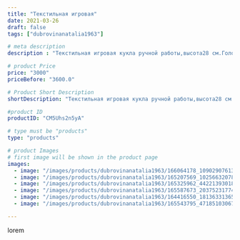 ```yaml
---
title: "Текстильная игровая"
date: 2021-03-26
draft: false
tags: ["dubrovinanatalia1963"]

# meta description
description : "Текстильная игровая кукла ручной работы,высота28 см.Голова,ручки и ножки подвижны.Одежда съёмная"

# product Price
price: "3000"
priceBefore: "3600.0"

# Product Short Description
shortDescription: "Текстильная игровая кукла ручной работы,высота28 см.Голова,ручки и ножки подвижны.Одежда съёмная"

#product ID
productID: "CM5Uhs2n5yA"

# type must be "products"
type: "products"

# product Images
# first image will be shown in the product page
images:
  - image: "/images/products/dubrovinanatalia1963/166064178_1090290761398296_3133843979084555923_n.jpg"
  - image: "/images/products/dubrovinanatalia1963/165207569_1025663207841984_7450815865756073684_n.jpg"
  - image: "/images/products/dubrovinanatalia1963/165325962_442213930187097_2912819504037715835_n.jpg"
  - image: "/images/products/dubrovinanatalia1963/165587673_203752317748572_7083708735605383974_n.jpg"
  - image: "/images/products/dubrovinanatalia1963/164416550_181363313654286_4695418797088157415_n.jpg"
  - image: "/images/products/dubrovinanatalia1963/165543795_471851030670775_7619620262171011146_n.jpg"

---
```

lorem
